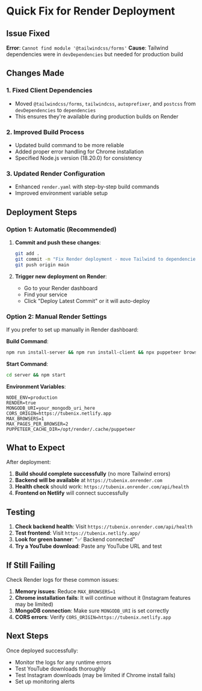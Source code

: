 # Quick Fix for Render Deployment

## Issue Fixed

**Error**: `Cannot find module '@tailwindcss/forms'`
**Cause**: Tailwind dependencies were in `devDependencies` but needed for production build

## Changes Made

### 1. Fixed Client Dependencies
- Moved `@tailwindcss/forms`, `tailwindcss`, `autoprefixer`, and `postcss` from `devDependencies` to `dependencies`
- This ensures they're available during production builds on Render

### 2. Improved Build Process
- Updated build command to be more reliable
- Added proper error handling for Chrome installation
- Specified Node.js version (18.20.0) for consistency

### 3. Updated Render Configuration
- Enhanced `render.yaml` with step-by-step build commands
- Improved environment variable setup

## Deployment Steps

### Option 1: Automatic (Recommended)
1. **Commit and push these changes**:
   ```bash
   git add .
   git commit -m "Fix Render deployment - move Tailwind to dependencies"
   git push origin main
   ```

2. **Trigger new deployment on Render**:
   - Go to your Render dashboard
   - Find your service
   - Click "Deploy Latest Commit" or it will auto-deploy

### Option 2: Manual Render Settings
If you prefer to set up manually in Render dashboard:

**Build Command**:
```bash
npm run install-server && npm run install-client && npx puppeteer browsers install chrome && cd client && npm run build
```

**Start Command**:
```bash
cd server && npm start
```

**Environment Variables**:
```
NODE_ENV=production
RENDER=true
MONGODB_URI=your_mongodb_uri_here
CORS_ORIGIN=https://tubenix.netlify.app
MAX_BROWSERS=1
MAX_PAGES_PER_BROWSER=2
PUPPETEER_CACHE_DIR=/opt/render/.cache/puppeteer
```

## What to Expect

After deployment:
1. **Build should complete successfully** (no more Tailwind errors)
2. **Backend will be available** at `https://tubenix.onrender.com`
3. **Health check** should work: `https://tubenix.onrender.com/api/health`
4. **Frontend on Netlify** will connect successfully

## Testing

1. **Check backend health**: Visit `https://tubenix.onrender.com/api/health`
2. **Test frontend**: Visit `https://tubenix.netlify.app/`
3. **Look for green banner**: "✅ Backend connected"
4. **Try a YouTube download**: Paste any YouTube URL and test

## If Still Failing

Check Render logs for these common issues:

1. **Memory issues**: Reduce `MAX_BROWSERS=1` 
2. **Chrome installation fails**: It will continue without it (Instagram features may be limited)
3. **MongoDB connection**: Make sure `MONGODB_URI` is set correctly
4. **CORS errors**: Verify `CORS_ORIGIN=https://tubenix.netlify.app`

## Next Steps

Once deployed successfully:
- Monitor the logs for any runtime errors
- Test YouTube downloads thoroughly
- Test Instagram downloads (may be limited if Chrome install fails)
- Set up monitoring alerts
